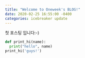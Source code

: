 ```yaml
---
title: "Welcome to Oneweek's BLOG!"
date: 2020-02-25 16:55:00 -0400
categories: icebreaker update
---
```


첫 포스팅 입니다:-)


```python
def print_hi(name):
  print("hello", name)
print_hi('guys!')
```
